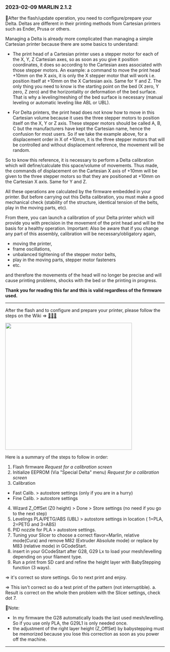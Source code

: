 ### 2023-02-09 MARLIN 2.1.2
📝After the flash/update operation, you need to configure/prepare your Delta. Deltas are different in their printing methods from Cartesian printers such as Ender, Prusa or others.

Managing a Delta is already more complicated than managing a simple Cartesian printer because there are some basics to understand:
- The print head of a Cartesian printer uses a stepper motor for each of the X, Y, Z Cartesian axes, so as soon as you give it position coordinates, it does so according to the Cartesian axes associated with those stepper motors. 
An example: 
a command to move the print head +10mm on the X axis, it is only the X stepper motor that will work i.e. position itself at +10mm on the X Cartesian axis. Same for Y and Z.
The only thing you need to know is the starting point on the bed (X zero, Y zero, Z zero) and the horizontality or deformation of the bed surface. That is why a leveling/meshing of the bed surface is necessary (manual leveling or automatic leveling like ABL or UBL).

- For Delta printers, the print head does not know how to move in this Cartesian volume because it uses the three stepper motors to position itself on the X, Y or Z axis. These stepper motors should be called A, B, C but the manufacturers have kept the Cartesian name, hence the confusion for most users. So if we take the example above, for a displacement order in X of +10mm, it is the three stepper motors that will be controlled and without displacement reference, the movement will be random.

So to know this reference, it is necessary to perform a Delta calibration which will define/calculate this space/volume of movements. Thus made, the commands of displacement on the Cartesian X axis of +10mm will be given to the three stepper motors so that they are positioned at +10mm on the Cartesian X axis. Same for Y and Z.

All these operations are calculated by the firmware embedded in your printer. But before carrying out this Delta calibration, you must make a good mechanical check (stability of the structure, identical tension of the belts, play in the moving parts, etc). 

From there, you can launch a calibration of your Delta printer which will provide you with precision in the movement of the print head and will be the basis for a healthy operation.
Important: Also be aware that if you change any part of this assembly, calibration will be necessary/obligatory again,
- moving the printer,
- frame oscillations,
- unbalanced tightening of the stepper motor belts,
- play in the moving parts, stepper motor fasteners
- etc.

and therefore the movements of the head will no longer be precise and will cause printing problems, shocks with the bed or the printing in progress.

**Thank you for reading this far and this is valid regardless of the firmware used.**

***
After the flash and to configure and prepare your printer, please follow the steps on the Wiki => [🚸🚸🚸](https://github.com/Foxies-CSTL/Marlin_2.1.x/wiki/2.SETTINGS-THE-PRINTER)
  
<img width=400 src="https://github.com/Foxies-CSTL/Marlin_2.1.x/wiki/icons/FLSun-Wiki.png" />

Here is a summary of the steps to follow in order:
1. Flash firmware
*Request for a calibration screen*
2. Initialize EEPROM (Via "Special Delta" menu)
*Request for a calibration screen*
3. Calibration
 - Fast Calib. > autostore settings (only if you are in a hurry)
 - Fine Calib. > autostore settings
4. Wizard Z_OffSet (Z0 height) > Done > Store settings (no need if you go to the next step)
5. Levelings PLA/PETG/ABS (UBL) > autostore settings in location ( 1=PLA, 2=PETG and 3=ABS)
6. PID nozzle for PLA > autostore settings.
7. Tuning your Slicer to choose a correct flavor=Marlin, relative mode(Cura) and remove M82 (Extruder Absolute mode) or replace by M83 (relative mode) in GCodeStart.
8. insert in your GCodeStart after G28, G29 Lx to load your mesh/levelling depending on your filament type.
9. Run a print from SD card and refine the height layer with BabyStepping function (3 ways).

 => it's correct so store settings. Go to next print and enjoy.

 => This isn't correct so do a test print of the pattern (not interruptible).
  a. Result is correct on the whole then problem with the Slicer settings, check dot 7.

📌Note:
- In my firmware the G28 automatically loads the last used mesh/levelling. So if you use only PLA, the G29L1 is only needed once.
- the adjustment of the right layer height (Z_OffSet) by babystepping must be memorized because you lose this correction as soon as you power off the machine.
***
